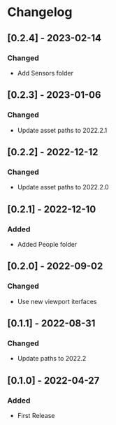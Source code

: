 # Changelog

## [0.2.4] - 2023-02-14

### Changed

- Add Sensors folder

## [0.2.3] - 2023-01-06

### Changed

- Update asset paths to 2022.2.1

## [0.2.2] - 2022-12-12

### Changed

- Update asset paths to 2022.2.0

## [0.2.1] - 2022-12-10

### Added
- Added People folder

## [0.2.0] - 2022-09-02

### Changed
- Use new viewport iterfaces

## [0.1.1] - 2022-08-31

### Changed
- Update paths to 2022.2

## [0.1.0] - 2022-04-27

### Added
- First Release
